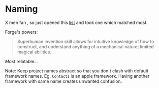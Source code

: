 # Naming

X men fan , so just opened this [list](https://www.ranker.com/list/list-of-all-uncanny-x-men-members/super-hero-teams) and took one which matched most.

Forge's powers:

> Superhuman invention skill allows for intuitive knowledge of how to construct, and understand anything of a mechanical nature; limited magical abilities.

_Most_ relatable...

Note: Keep project names abstract so that you don't clash with default framework names. Eg, `Contacts` is an apple framework. Having another framework with same name creates unwanted confusion.
